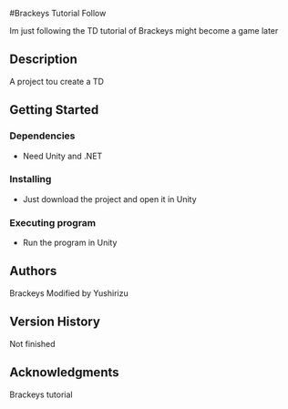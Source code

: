 #Brackeys Tutorial Follow

Im just following the TD tutorial of Brackeys might become a game later

## Description

A project tou create a TD

## Getting Started

### Dependencies

* Need Unity and .NET

### Installing

* Just download the project and open it in Unity

### Executing program

* Run the program in Unity

## Authors

Brackeys
Modified by Yushirizu

## Version History

Not finished

## Acknowledgments

Brackeys tutorial
